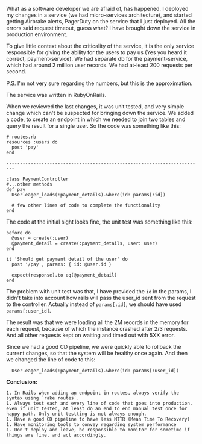 

What as a software developer we are afraid of, has happened. I deployed my changes in a service (we had micro-services architecture), and started getting Airbrake alerts, PagerDuty on the service that I just deployed. All the errors said request timeout, guess what? I have brought down the service in production environment.

To give little context about the criticality of the service, it is the only service responsible for giving the ability for the users to pay us (Yes you heard it correct, payment-service). We had separate db for the payment-service, which had around 2 million user records. We had at-least 200 requests per second.

P.S. I'm not very sure regarding the numbers, but this is the approximation.

The service was written in RubyOnRails.

When we reviewed the last changes, it was unit tested, and very simple change which can't be suspected for bringing down the service. We added a code, to create an endpoint in which we needed to join two tables and query the result for a single user. So the code was something like this:

```
# routes.rb
resources :users do
  post 'pay'
end

-------------------------------------------------------------------------

class PaymentController
#...other methods
def pay
  User.eager_loads(:payment_details).where(id: params[:id])

  # few other lines of code to complete the functionality
end
```

The code at the initial sight looks fine, the unit test was something like this:

```
before do
  @user = create(:user)
  @payment_detail = create(:payment_details, user: user)
end

it 'Should get payment detail of the user' do
  post '/pay', params: { id: @user.id }
  
  expect(response).to eq(@payment_detail)
end
```

The problem with unit test was that, I have provided the `id` in the params, I didn't take into account how rails will pass the user_id sent from the request to the controller. Actually instead of `params[:id]`, we should have used `params[:user_id]`.

The result was that we were loading all the 2M records in the memory for each request, because of which the instance crashed after 2/3 requests. And all other requests kept on waiting and timed out with 5XX error.

Since we had a good CD pipeline, we were quickly able to rollback the current changes, so that the system will be healthy once again. And then we changed the line of code to this:
```
  User.eager_loads(:payment_details).where(id: params[:user_id])
```
**Conclusion:**

    1. In Rails when adding an endpoint in routes, always verify the syntax using `rake routes`.
    1. Always test each and every line of code that goes into production, even if unit tested, at least do an end to end manual test once for happy path. Only unit testting is not always enough.
    1. Have a good CD pipeline to have less MTTR (Mean Time To Recovery)
    1. Have monitoring tools to convey regarding system performance
    1. Don't deploy and leave, be responsible to monitor for sometime if things are fine, and act accordingly.

